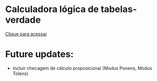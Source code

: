 # Calculadora lógica de tabelas-verdade
[Clique para acessar](https://vitor-dornela.github.io/Web-Development/TabelaVerdade/)
# Future updates:

- Incluir checagem de cálculo proposicional (Modus Ponens, Modus Tolens)
